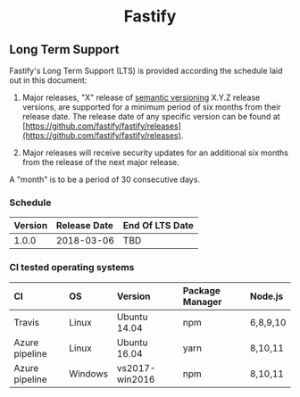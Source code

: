 <h1 align="center">Fastify</h1>

<a name="lts"></a>

## Long Term Support

Fastify's Long Term Support (LTS) is provided according the schedule laid
out in this document:

1. Major releases, "X" release of [semantic versioning][semver] X.Y.Z release
   versions, are supported for a minimum period of six months from their release
   date. The release date of any specific version can be found at
   [https://github.com/fastify/fastify/releases](https://github.com/fastify/fastify/releases).

1. Major releases will receive security updates for an additional six months
   from the release of the next major release.

A "month" is to be a period of 30 consecutive days.

[semver]: https://semver.org/

<a name="lts-schedule"></a>

### Schedule

| Version | Release Date | End Of LTS Date |
| :------ | :----------- | :-------------- |
| 1.0.0   | 2018-03-06   | TBD             |

<a name="supported-os"></a>

### CI tested operating systems

| CI             | OS      | Version        | Package Manager | Node.js  |
| :------------- | :------ | :------------- | :-------------- | :------- |
| Travis         | Linux   | Ubuntu 14.04   | npm             | 6,8,9,10 |
| Azure pipeline | Linux   | Ubuntu 16.04   | yarn            | 8,10,11  |
| Azure pipeline | Windows | vs2017-win2016 | npm             | 8,10,11  |
